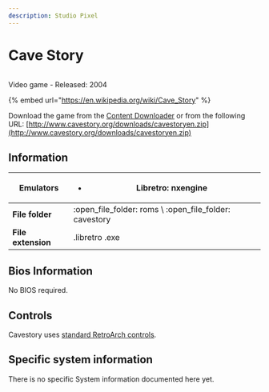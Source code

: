 ```yaml
---
description: Studio Pixel
---
```


# Cave Story

<div align="left">

<figure><img src="https://i.imgur.com/KwOXBWx.png" alt=""><figcaption></figcaption></figure>

</div>

Video game - Released: 2004

{% embed url="https://en.wikipedia.org/wiki/Cave_Story" %}

Download the game from the [Content Downloader](../../../advanced-features/updates-and-content-download.md#download-content) or from the following URL: [http://www.cavestory.org/downloads/cavestoryen.zip](http://www.cavestory.org/downloads/cavestoryen.zip)

## Information

| **Emulators**      | <ul><li>Libretro: nxengine</li></ul>                       |
| ------------------ | ---------------------------------------------------------- |
| **File folder**    | :open\_file\_folder: roms \ :open\_file\_folder: cavestory |
| **File extension** | .libretro .exe                                             |

## Bios Information

No BIOS required.

## Controls

Cavestory uses [standard RetroArch controls](../../../controllers/controller-configuration.md#general-controller-configuration).

## Specific system information

There is no specific System information documented here yet.
